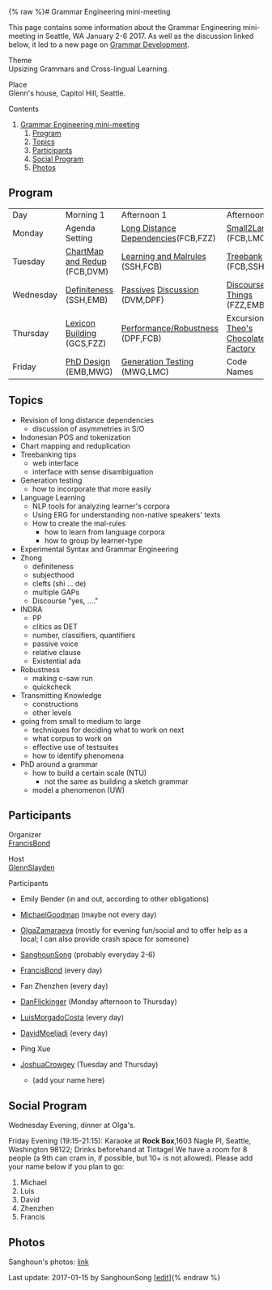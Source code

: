 {% raw %}# Grammar Engineering mini-meeting

This page contains some information about the Grammar Engineering
mini-meeting in Seattle, WA January 2-6 2017. As well as the discussion
linked below, it led to a new page on [Grammar
Development](https://delph-in.github.io/docs/matrix/GrammarDevelopment).

Theme\
Upsizing Grammars and Cross-lingual Learning.

Place\
Glenn's house, Capitol Hill, Seattle.

Contents

1. [Grammar Engineering
mini-meeting](https://delph-in.github.io/docs/summits/CapitolHillTop)
   1. [Program](https://delph-in.github.io/docs/summits/CapitolHillTop)
   2. [Topics](https://delph-in.github.io/docs/summits/CapitolHillTop)
   3. [Participants](https://delph-in.github.io/docs/summits/CapitolHillTop)
   4. [Social Program](https://delph-in.github.io/docs/summits/CapitolHillTop)
   5. [Photos](https://delph-in.github.io/docs/summits/CapitolHillTop)

## Program

|           |                                                     |                                                                                       |                                                                       |
|-----------|-----------------------------------------------------|---------------------------------------------------------------------------------------|-----------------------------------------------------------------------|
| Day       | Morning 1                                           | Afternoon 1                                                                           | Afternoon 2                                                           |
| Monday    | Agenda Setting                                      | [Long Distance Dependencies](https://delph-in.github.io/docs/summits/CapitolHillDependencies)(FCB,FZZ)                        | [Small2Large](https://delph-in.github.io/docs/summits/CapitolHillSmall2Large) (FCB,LMC)                       |
| Tuesday   | [ChartMap and Redup](https://delph-in.github.io/docs/summits/CapitolHillChartMap) (FCB,DVM) | [Learning and Malrules](https://delph-in.github.io/docs/summits/CapitolHillLearning) (SSH,FCB)                                | [Treebank](https://delph-in.github.io/docs/erg/CapitolHillTreebank) (FCB,SSH)                             |
| Wednesday | [Definiteness](https://delph-in.github.io/docs/summits/CapitolHillDefiniteness) (SSH,EMB)   | [Passives](https://delph-in.github.io/docs/grammars/CapitolHillPassives) [Discussion](https://delph-in.github.io/docs/grammars/CapitalHillPassivesDiscussion) (DVM,DPF) | [Discoursey Things](https://delph-in.github.io/docs/summits/CapitolHillDiscourse) (FZZ,EMB)                   |
| Thursday  | [Lexicon Building](https://delph-in.github.io/docs/summits/CapitolHillLexicon) (GCS,FZZ)    | [Performance/Robustness](https://delph-in.github.io/docs/summits/CapitolHillPerformance) (DPF,FCB)                            | Excursion: [Theo's Chocolate Factory](https://www.theochocolate.com/) |
| Friday    | [PhD Design](https://delph-in.github.io/docs/summits/CapitolHillPhDDesign) (EMB,MWG)        | [Generation Testing](https://delph-in.github.io/docs/summits/CapitolHillGenerationTesting) (MWG,LMC)                          | Code Names                                                            |

## Topics

- Revision of long distance dependencies
  - discussion of asymmetries in S/O
- Indonesian POS and tokenization
- Chart mapping and reduplication
- Treebanking tips
  - web interface
  - interface with sense disambiguation
- Generation testing
  - how to incorporate that more easily
- Language Learning
  - NLP tools for analyzing learner's corpora
  - Using ERG for understanding non-native speakers' texts
  - How to create the mal-rules
    - how to learn from language corpora
    - how to group by learner-type
- Experimental Syntax and Grammar Engineering
- Zhong
  - definiteness
  - subjecthood
  - clefts (shi ... de)
  - multiple GAPs
  - Discourse "yes, ...."
- INDRA
  - PP
  - clitics as DET
  - number, classifiers, quantifiers
  - passive voice
  - relative clause
  - Existential ada
- Robustness
  - making c-saw run
  - quickcheck
- Transmitting Knowledge
  - constructions
  - other levels
- going from small to medium to large
  - techniques for deciding what to work on next
  - what corpus to work on
  - effective use of testsuites
  - how to identify phenomena
- PhD around a grammar
  - how to build a certain scale (NTU)
    - not the same as building a sketch grammar
  - model a phenomenon (UW)

## Participants

Organizer\
[FrancisBond](https://delph-in.github.io/docs/garage/FrancisBond)

Host\
[GlennSlayden](https://delph-in.github.io/docs/garage/GlennSlayden)

Participants  
- Emily Bender (in and out, according to other obligations)
- [MichaelGoodman](https://delph-in.github.io/docs/garage/MichaelGoodman) (maybe not every day)
- [OlgaZamaraeva](https://delph-in.github.io/docs/garage/OlgaZamaraeva) (mostly for evening fun/social and to
offer help as a local; I can also provide crash space for someone)
- [SanghounSong](https://delph-in.github.io/docs/garage/SanghounSong) (probably everyday 2-6)
- [FrancisBond](https://delph-in.github.io/docs/garage/FrancisBond) (every day)
- Fan Zhenzhen (every day)
- [DanFlickinger](https://delph-in.github.io/docs/garage/DanFlickinger) (Monday afternoon to Thursday)
- [LuisMorgadoCosta](https://delph-in.github.io/docs/garage/LuisMorgadoCosta) (every day)
- [DavidMoeljadi](https://delph-in.github.io/docs/garage/DavidMoeljadi) (every day)
- Ping Xue
- [JoshuaCrowgey](https://delph-in.github.io/docs/garage/JoshuaCrowgey) (Tuesday and Thursday)
  
  - (add your name here)

## Social Program

Wednesday Evening, dinner at Olga's.

Friday Evening (19:15-21:15): Karaoke at **Rock Box**,1603 Nagle Pl,
Seattle, Washington 98122; Drinks beforehand at Tintagel We have a room
for 8 people (a 9th can cram in, if possible, but 10+ is not allowed).
Please add your name below if you plan to go:

1. Michael
2. Luis
3. David
4. Zhenzhen
5. Francis

## Photos

Sanghoun's photos: [link](https://goo.gl/photos/yNf2KheYyyz9Wojz5)

Last update: 2017-01-15 by SanghounSong [[edit](https://github.com/delph-in/docs/wiki/CapitolHillTop/_edit)]{% endraw %}